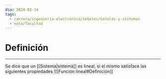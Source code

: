 ```yaml
---
dia: 2024-03-14
tags:
  - carrera/ingeniería-electrónica/señales/Señales-y-sistemas
  - nota/facultad
---
```

# Definición
---
Se dice que un [[Sistema|sistema]] es lineal, si el mismo satisface las siguientes propiedades ![[Función lineal#Definición]]